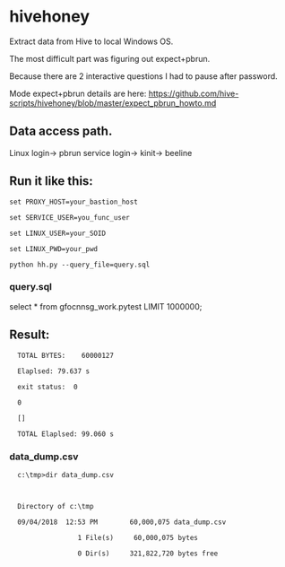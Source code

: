 # hivehoney
Extract data from Hive to local Windows OS.

The most difficult part was figuring out expect+pbrun.

Because there are 2 interactive questions I had to pause after password.

 

Mode expect+pbrun details are here: https://github.com/hive-scripts/hivehoney/blob/master/expect_pbrun_howto.md

 
 

## Data access path.

Linux login->
            pbrun service login->
                                kinit->
                                beeline

 

 

## Run it like this:

 
```
set PROXY_HOST=your_bastion_host

set SERVICE_USER=you_func_user

set LINUX_USER=your_SOID

set LINUX_PWD=your_pwd

python hh.py --query_file=query.sql
```
 

### query.sql

select * from gfocnnsg_work.pytest LIMIT  1000000;  
 

## Result:

 

      TOTAL BYTES:    60000127

      Elaplsed: 79.637 s

      exit status:  0

      0

      []

      TOTAL Elaplsed: 99.060 s

 

### data_dump.csv

 

      c:\tmp>dir data_dump.csv



      Directory of c:\tmp

      09/04/2018  12:53 PM        60,000,075 data_dump.csv

                     1 File(s)     60,000,075 bytes

                     0 Dir(s)     321,822,720 bytes free

               
